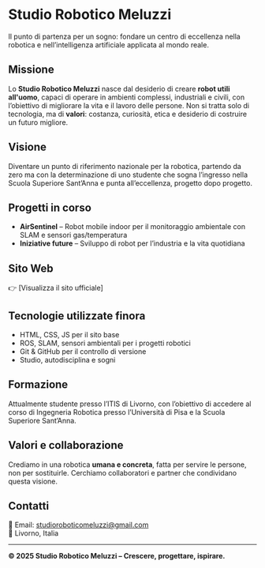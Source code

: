 # Studio Robotico Meluzzi

Il punto di partenza per un sogno: fondare un centro di eccellenza nella robotica e nell’intelligenza artificiale applicata al mondo reale.

## Missione

Lo **Studio Robotico Meluzzi** nasce dal desiderio di creare **robot utili all'uomo**, capaci di operare in ambienti complessi, industriali e civili, con l’obiettivo di migliorare la vita e il lavoro delle persone. Non si tratta solo di tecnologia, ma di **valori**: costanza, curiosità, etica e desiderio di costruire un futuro migliore.

## Visione

Diventare un punto di riferimento nazionale per la robotica, partendo da zero ma con la determinazione di uno studente che sogna l’ingresso nella Scuola Superiore Sant’Anna e punta all’eccellenza, progetto dopo progetto.

## Progetti in corso

- **AirSentinel** – Robot mobile indoor per il monitoraggio ambientale con SLAM e sensori gas/temperatura
- **Iniziative future** – Sviluppo di robot per l’industria e la vita quotidiana

## Sito Web

👉 [Visualizza il sito ufficiale]

## Tecnologie utilizzate finora

- HTML, CSS, JS per il sito base
- ROS, SLAM, sensori ambientali per i progetti robotici
- Git & GitHub per il controllo di versione
- Studio, autodisciplina e sogni

## Formazione

Attualmente studente presso l’ITIS di Livorno, con l’obiettivo di accedere al corso di Ingegneria Robotica presso l’Università di Pisa e la Scuola Superiore Sant’Anna.

## Valori e collaborazione

Crediamo in una robotica **umana e concreta**, fatta per servire le persone, non per sostituirle. Cerchiamo collaboratori e partner che condividano questa visione.

## Contatti

📩 Email: studioroboticomeluzzi@gmail.com  
📍 Livorno, Italia

---

**© 2025 Studio Robotico Meluzzi – Crescere, progettare, ispirare.**
